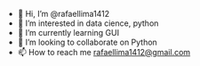 - 👋 Hi, I’m @rafaellima1412
- 👀 I’m interested in data cience, python
- 🌱 I’m currently learning GUI
- 💞️ I’m looking to collaborate on  Python
- 📫 How to reach me rafaellima1412@gmail.com

<!---
rafaellima1412/rafaellima1412 is a ✨ special ✨ repository because its `README.md` (this file) appears on your GitHub profile.
You can click the Preview link to take a look at your changes.
--->
